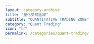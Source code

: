 ```yaml
---
layout: category-archive
title: "量化交易區域"
subtitle: "QUANTITATIVE TRADING ZONE"
category: "Quant Trading"
icon: "💹"
permalink: /categories/quant-trading/
---
```

